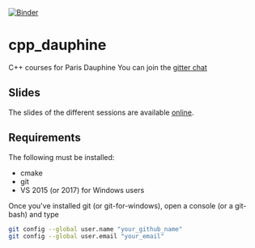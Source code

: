 [![Binder](https://mybinder.org/badge_logo.svg)](https://mybinder.org/v2/gh/Dauphine203/cpp_dauphine/master?labpath=basics%2Fbasics.ipynb)

# cpp_dauphine

C++ courses for Paris Dauphine
You can join the [gitter chat](https://gitter.im/Dauphine_master203/cpp)

## Slides

The slides of the different sessions are available [online](https://dauphine203.github.io/cpp_dauphine/#/).

## Requirements

The following must be installed:

- cmake
- git
- VS 2015 (or 2017) for Windows users

Once you've installed git (or git-for-windows), open a console (or a git-bash) and type

```bash
git config --global user.name "your_github_name"
git config --global user.email "your_email"
```

